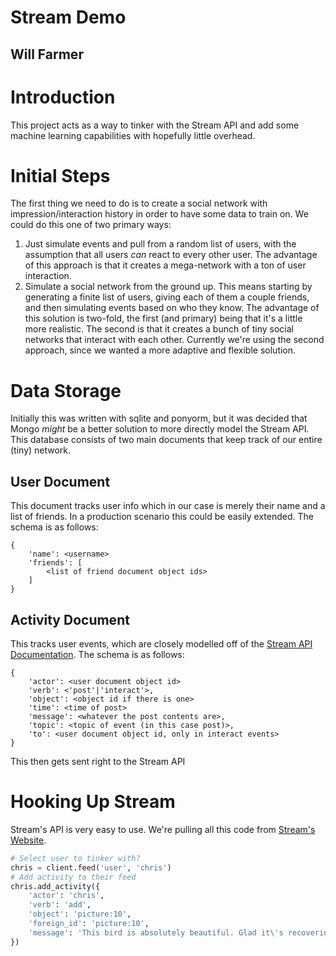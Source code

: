 # Stream Demo
## Will Farmer

# Introduction

This project acts as a way to tinker with the Stream API and add some machine learning capabilities
with hopefully little overhead.

# Initial Steps

The first thing we need to do is to create a social network with impression/interaction history in
order to have some data to train on. We could do this one of two primary ways:
1. Just simulate events and pull from a random list of users, with the assumption that all users
   *can* react to every other user. The advantage of this approach is that it creates a
   mega-network with a ton of user interaction.
2. Simulate a social network from the ground up. This means starting by generating a finite list of
   users, giving each of them a couple friends, and then simulating events based on who they know.
   The advantage of this solution is two-fold, the first (and primary) being that it's a little more
   realistic. The second is that it creates a bunch of tiny social networks that interact with each
   other.
Currently we're using the second approach, since we wanted a more adaptive and flexible solution.

# Data Storage

Initially this was written with sqlite and ponyorm, but it was decided that Mongo *might* be a
better solution to more directly model the Stream API. This database consists of two main documents
that keep track of our entire (tiny) network.

## User Document

This document tracks user info which in our case is merely their name and a list of friends. In a
production scenario this could be easily extended. The schema is as follows:

```
{
    'name': <username>
    'friends': [
        <list of friend document object ids>
    ]
}
```

## Activity Document

This tracks user events, which are closely modelled off of the [Stream API
Documentation](https://getstream.io/docs/python/). The schema is as follows:

```
{
    'actor': <user document object id>
    'verb': <'post'|'interact'>,
    'object': <object id if there is one>
    'time': <time of post>
    'message': <whatever the post contents are>,
    'topic': <topic of event (in this case post)>,
    'to': <user document object id, only in interact events>
}
```

This then gets sent right to the Stream API

# Hooking Up Stream

Stream's API is very easy to use. We're pulling all this code from [Stream's
Website](https://getstream.io/docs/python/).

```python
# Select user to tinker with?
chris = client.feed('user', 'chris')
# Add activity to their feed
chris.add_activity({
    'actor': 'chris',
    'verb': 'add',
    'object': 'picture:10',
    'foreign_id': 'picture:10',
    'message': 'This bird is absolutely beautiful. Glad it\'s recovering from a damaged wing.'
})
```
